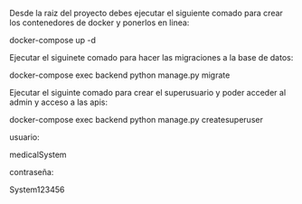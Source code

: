 Desde la raiz del proyecto debes ejecutar el siguiente comado para crear los contenedores de docker y ponerlos en linea:

docker-compose up -d
      
Ejecutar el siguinete comado para hacer las migraciones a la base de datos:

docker-compose exec backend python manage.py migrate
  
Ejecutar el siguinte comado para crear el superusuario y poder acceder al admin y acceso a las apis:

docker-compose exec backend python manage.py createsuperuser

 usuario:
 
medicalSystem


contraseña:

System123456
